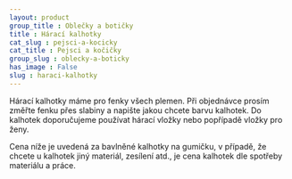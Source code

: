 ```yaml
---
layout: product
group_title : Oblečky a botičky
title : Hárací kalhotky
cat_slug : pejsci-a-kocicky
cat_title : Pejsci a kočičky
group_slug : oblecky-a-boticky
has_image : False
slug : haraci-kalhotky
---
```


Hárací kalhotky máme pro fenky všech plemen. Při objednávce prosím změřte fenku přes slabiny a napište jakou chcete barvu kalhotek. Do kalhotek doporučujeme používat hárací vložky nebo popřípadě vložky pro ženy.

Cena níže je uvedená za bavlněné kalhotky na gumičku, v případě, že chcete u kalhotek jiný materiál, zesílení atd., je cena kalhotek dle spotřeby materiálu a práce.

